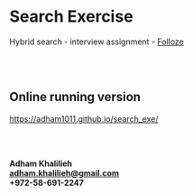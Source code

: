 # Search Exercise 

Hybrid search - interview assignment - [Folloze](https://www.folloze.com/)

<br/>
<br/>

## Online running version

https://adham1011.github.io/search_exe/

<br/>
<br/>
  
  <b>Adham Khalilieh</b><br/>
  <b>adham.khalilieh@gmail.com</b><br/>
  <b>+972-58-691-2247</b><br/>
